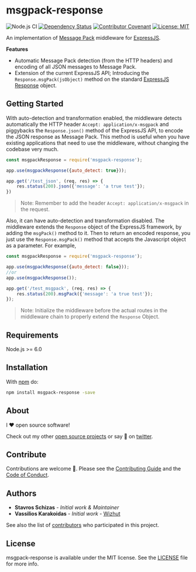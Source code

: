# msgpack-response
![Node.js CI](https://github.com/sschizas/msgpack-response/workflows/Node.js%20CI/badge.svg)
[![Dependency Status](https://david-dm.org/sschizas/msgpack-response.svg)](https://github.com/sschizas/msgpack-response)
[![Contributor Covenant](https://img.shields.io/badge/Contributor%20Covenant-v2.0%20adopted-ff69b4.svg)](CODE_OF_CONDUCT.md)
[![License: MIT](https://img.shields.io/badge/License-MIT-yellow.svg)](https://opensource.org/licenses/MIT)

An implementation of [Message Pack](http://msgpack.org/) middleware for [ExpressJS](https://expressjs.com/).

__Features__

* Automatic Message Pack detection (from the HTTP headers) and encoding of all JSON messages to Message Pack.
* Extension of the current ExpressJS API; Introducing the `Response.msgPack(jsObject)` method on the standard [ExpressJS Response](https://expressjs.com/en/4x/api.html#res) object.

## Getting Started
With auto-detection and transformation enabled, the middleware detects automatically the HTTP header `Accept: application/x-msgpack` and piggybacks the `Response.json()` method of the ExpressJS API, to encode the JSON response as Message Pack. This method is useful when you have existing applications that need to use the middleware, without changing the codebase very much.

```javascript
const msgpackResponse = require('msgpack-response');

app.use(msgpackResponse({auto_detect: true}));

app.get('/test_json', (req, res) => {
	res.status(200).json({'message': 'a true test'});
})
```

> Note: Remember to add the header `Accept: application/x-msgpack` in the request.

Also, it can have auto-detection and transformation disabled. The middleware extends the `Response` object of the ExpressJS framework, by adding the `msgPack()` method to it. Then to return an encoded response, you just use the `Response.msgPack()` method that accepts the Javascript object as a parameter. For example,

```javascript
const msgpackResponse = require('msgpack-response');

app.use(msgpackResponse({auto_detect: false}));
//or
app.use(msgpackResponse());

app.get('/test_msgpack', (req, res) => {
	res.status(200).msgPack({'message': 'a true test'});
});
```

> Note: Initialize the middleware before the actual routes in the middleware chain to properly extend the `Response` Object.

## Requirements
Node.js >= 6.0

## Installation

With [npm](https://www.npmjs.com/) do:

```bash
npm install msgpack-response -save
```

## About
I :heart: open source software!

Check out my other [open source projects](https://github.com/sschizas) or say :wave: on [twitter](https://twitter.com/StavrosSchizas).

## Contribute

Contributions are welcome :metal:. Please see the [Contributing Guide](https://github.com/sschizas/msgpack-response/blob/master/CONTRIBUTING.md) and the [Code of Conduct](https://github.com/sschizas/msgpack-response/blob/master/CODE_OF_CONDUCT.md).

## Authors

* **Stavros Schizas** - *Initial work & Maintainer*
* **Vassilios Karakoidas** - *Initial work* - [Wizhut](http://bkarak.wizhut.com)

See also the list of [contributors](https://github.com/sschizas/msgpack-response/graphs/contributors) who participated in this project.

## License

msgpack-response is available under the MIT license. See the [LICENSE](LICENSE.md) file for more info.

